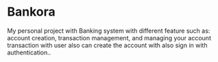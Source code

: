 # Bankora
My personal project with Banking system with different feature such as: account creation, transaction management, and managing your account transaction with user also can create the account with also sign in with authentication..
